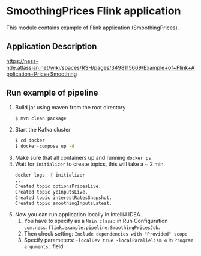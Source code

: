 # SmoothingPrices Flink application 
This module contains example of Flink application (SmoothingPrices).

## Application Description

https://ness-nde.atlassian.net/wiki/spaces/RSH/pages/3498115669/Example+of+Flink+Application+Price+Smoothing

## Run example of pipeline
 1. Build jar using maven from the root directory
    ```bash
    $ mvn clean package
    ```
 2. Start the Kafka cluster
    ```bash
    $ cd docker
    $ docker-compose up -d
    ```    
 3. Make sure that all containers up and running `docker ps`
 4. Wait for `initializer` to create topics, this will take a ~ 2 min.
    ```bash
    docker logs -f initializer
    ...
    Created topic optionsPricesLive.
    Created topic ycInputsLive.
    Created topic interestRatesSnapshot.
    Created topic smoothingInputsLatest.
    ```
 5. Now you can run application locally in IntelliJ IDEA.
    1. You have to specify as a `Main class:` in Run Configuration `com.ness.flink.example.pipeline.SmoothingPricesJob`.
    2. Then check setting: `Include dependencies with "Provided" scope`
    3. Specify parameters: `-localDev true -localParallelism 4` in `Program arguments:` field.


